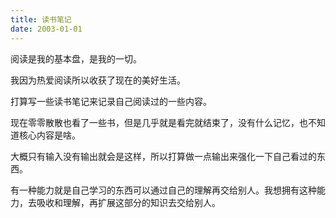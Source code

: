 ```yaml
---
title: 读书笔记
date: 2003-01-01
---
```

阅读是我的基本盘，是我的一切。

我因为热爱阅读所以收获了现在的美好生活。

打算写一些读书笔记来记录自己阅读过的一些内容。

现在零零散散也看了一些书，但是几乎就是看完就结束了，没有什么记忆，也不知道核心内容是啥。

大概只有输入没有输出就会是这样，所以打算做一点输出来强化一下自己看过的东西。

有一种能力就是自己学习的东西可以通过自己的理解再交给别人。我想拥有这种能力，去吸收和理解，再扩展这部分的知识去交给别人。